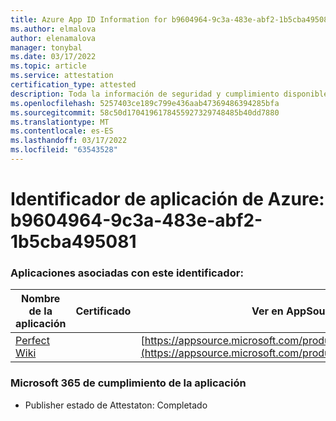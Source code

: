 ```yaml
---
title: Azure App ID Information for b9604964-9c3a-483e-abf2-1b5cba495081
ms.author: elmalova
author: elenamalova
manager: tonybal
ms.date: 03/17/2022
ms.topic: article
ms.service: attestation
certification_type: attested
description: Toda la información de seguridad y cumplimiento disponible para b9604964-9c3a-483e-abf2-1b5cba495081.
ms.openlocfilehash: 5257403ce189c799e436aab47369486394285bfa
ms.sourcegitcommit: 58c50d1704196178455927329748485b40dd7880
ms.translationtype: MT
ms.contentlocale: es-ES
ms.lasthandoff: 03/17/2022
ms.locfileid: "63543528"
---
```

# <a name="azure-app-id-b9604964-9c3a-483e-abf2-1b5cba495081"></a>Identificador de aplicación de Azure: b9604964-9c3a-483e-abf2-1b5cba495081


### <a name="apps-associated-with-this-id"></a>Aplicaciones asociadas con este identificador:
| **Nombre de la aplicación** | **Certificado** | **Ver en AppSource** |
|--------------|---------------|-----------------------|
| [Perfect Wiki](../forward/WA200001679.md) |  | [https://appsource.microsoft.com/product/office/WA200001679](https://appsource.microsoft.com/product/office/WA200001679) |

### <a name="microsoft-365-app-compliance-status"></a>Microsoft 365 de cumplimiento de la aplicación
- Publisher estado de Attestaton: Completado
